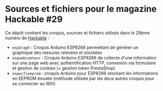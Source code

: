 Sources et fichiers pour le magazine Hackable #29
=================================================

Ce dépôt contient les croquis, sources et fichiers utilisés dans le 29ème numéro de [Hackable](http://www.hackable.fr/) :

* `espGraph` : Croquis Arduino ESP8266 permettant de générer un graphique des mesures relevées et stockées
* `espwebcomteur` : Croquis Arduino ESP8266 de collecte d'une information sur une page web avec authentification HTTP, connexion via formulaire et gestion de cookies (+ gestion token PrestaShop)
* `espwifieeprom` : croquis Arduino pour ESP8266 stockant les informations en EEPROM émulée (méthode utilisée par les deux autres croquis pour se connecter au Wifi)
